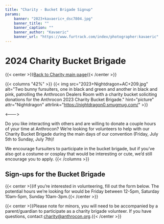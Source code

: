 ```yaml
---
title: "Charity - Bucket Brigade Signup"
params:
    banner: "2023+kavaeric+_dsc7804.jpg"
    banner_title: ""
    banner_caption: ""
    banner_author: "Kavaeric"
    banner_url: "https://www.furtrack.com/index/photographer:kavaeric"
---
```


# 2024 Charity Bucket Brigade

{{< center >}}[Back to Charity main page](/charity){{< /center >}}

{{< columns "42%" >}}
{{< img src="2023+Nightdragon+AC+209.jpg" alt="Two bunny fursuiters, one in black and green and another in black and pink, patrolling the Anthrocon Dealers Room with a charity bucket soliciting donations for the Anthrocon 2023 Charity Bucket Brigade." hint="picture" attr="Nightdragon" attrlink="https://nightdragon0.smugmug.com/" >}}

<--->

Do you like interacting with others and are willing to donate a couple hours of your time at Anthrocon? We’re looking for volunteers to help with our Charity Bucket Brigade during the main days of our convention (Friday, July 5th to Sunday, July 7th)!

We encourage fursuiters to participate in the bucket brigade, but if you’ve also got a costume or cosplay that would be interesting or cute, we’d still encourage you to apply.
{{< /columns >}}

## Sign-ups for the Bucket Brigade

{{< center >}}If you’re interested in volunteering, fill out the form below. The potential hours we’re looking for would be Friday between 12-5pm, Saturday 10am-5pm, Sunday 10am-3pm.{{< /center >}}

{{< center >}}Please note for minors, you will need to be accompanied by a parent/guardian to participate as a charity brigade volunteer. If you have questions, contact [charity@anthrocon.org](mailto:charity@anthrocon.org?subject=Anthrocon%202024%20Bucket%20Brigade).{{< /center >}}
